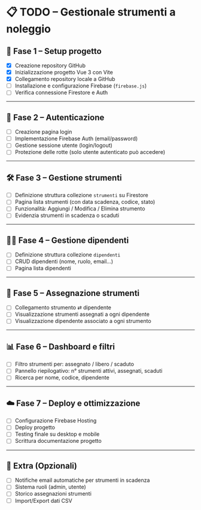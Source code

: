 # 📋 TODO – Gestionale strumenti a noleggio

## 🔧 Fase 1 – Setup progetto

- [x] Creazione repository GitHub
- [x] Inizializzazione progetto Vue 3 con Vite
- [x] Collegamento repository locale a GitHub
- [ ] Installazione e configurazione Firebase (`firebase.js`)
- [ ] Verifica connessione Firestore e Auth

---

## 🔐 Fase 2 – Autenticazione

- [ ] Creazione pagina login
- [ ] Implementazione Firebase Auth (email/password)
- [ ] Gestione sessione utente (login/logout)
- [ ] Protezione delle rotte (solo utente autenticato può accedere)

---

## 🛠️ Fase 3 – Gestione strumenti

- [ ] Definizione struttura collezione `strumenti` su Firestore
- [ ] Pagina lista strumenti (con data scadenza, codice, stato)
- [ ] Funzionalità: Aggiungi / Modifica / Elimina strumento
- [ ] Evidenzia strumenti in scadenza o scaduti

---

## 👷‍♂️ Fase 4 – Gestione dipendenti

- [ ] Definizione struttura collezione `dipendenti`
- [ ] CRUD dipendenti (nome, ruolo, email...)
- [ ] Pagina lista dipendenti

---

## 🔗 Fase 5 – Assegnazione strumenti

- [ ] Collegamento strumento ⇄ dipendente
- [ ] Visualizzazione strumenti assegnati a ogni dipendente
- [ ] Visualizzazione dipendente associato a ogni strumento

---

## 📊 Fase 6 – Dashboard e filtri

- [ ] Filtro strumenti per: assegnato / libero / scaduto
- [ ] Pannello riepilogativo: n° strumenti attivi, assegnati, scaduti
- [ ] Ricerca per nome, codice, dipendente

---

## ☁️ Fase 7 – Deploy e ottimizzazione

- [ ] Configurazione Firebase Hosting
- [ ] Deploy progetto
- [ ] Testing finale su desktop e mobile
- [ ] Scrittura documentazione progetto

---

## 🧪 Extra (Opzionali)

- [ ] Notifiche email automatiche per strumenti in scadenza
- [ ] Sistema ruoli (admin, utente)
- [ ] Storico assegnazioni strumenti
- [ ] Import/Export dati CSV

